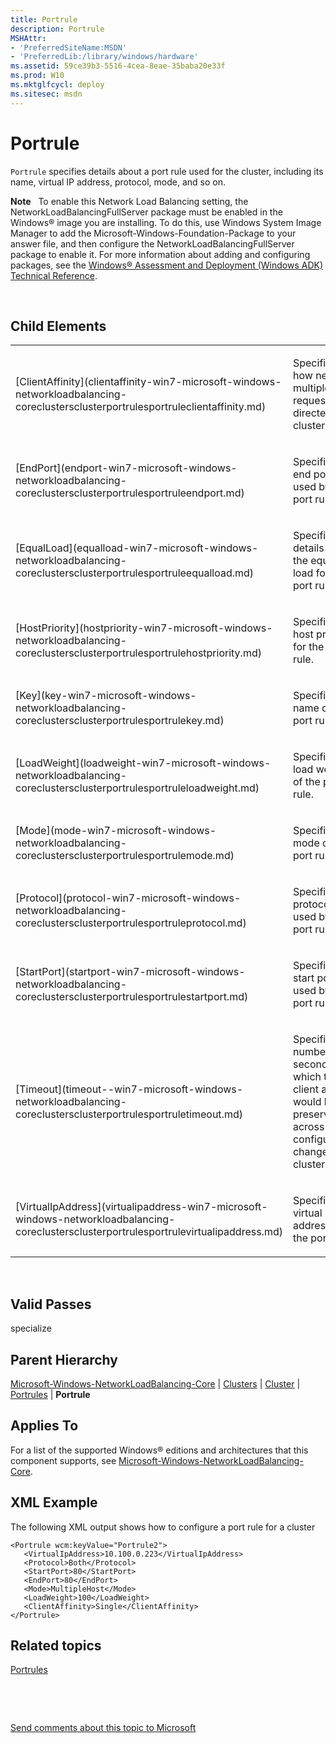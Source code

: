 ```yaml
---
title: Portrule
description: Portrule
MSHAttr:
- 'PreferredSiteName:MSDN'
- 'PreferredLib:/library/windows/hardware'
ms.assetid: 59ce39b3-5516-4cea-8eae-35baba20e33f
ms.prod: W10
ms.mktglfcycl: deploy
ms.sitesec: msdn
---
```


# Portrule


`Portrule` specifies details about a port rule used for the cluster, including its name, virtual IP address, protocol, mode, and so on.

**Note**  
To enable this Network Load Balancing setting, the NetworkLoadBalancingFullServer package must be enabled in the Windows® image you are installing. To do this, use Windows System Image Manager to add the Microsoft-Windows-Foundation-Package to your answer file, and then configure the NetworkLoadBalancingFullServer package to enable it. For more information about adding and configuring packages, see the [Windows® Assessment and Deployment (Windows ADK) Technical Reference](http://go.microsoft.com/fwlink/?LinkId=206587).

 

## Child Elements


<table>
<colgroup>
<col width="50%" />
<col width="50%" />
</colgroup>
<tbody>
<tr class="odd">
<td><p>[ClientAffinity](clientaffinity-win7-microsoft-windows-networkloadbalancing-coreclustersclusterportrulesportruleclientaffinity.md)</p></td>
<td><p>Specifies how network multiple requests are directed in a cluster.</p></td>
</tr>
<tr class="even">
<td><p>[EndPort](endport-win7-microsoft-windows-networkloadbalancing-coreclustersclusterportrulesportruleendport.md)</p></td>
<td><p>Specifies the end port used by the port rule.</p></td>
</tr>
<tr class="odd">
<td><p>[EqualLoad](equalload-win7-microsoft-windows-networkloadbalancing-coreclustersclusterportrulesportruleequalload.md)</p></td>
<td><p>Specifies details about the equal load for the port rule.</p></td>
</tr>
<tr class="even">
<td><p>[HostPriority](hostpriority-win7-microsoft-windows-networkloadbalancing-coreclustersclusterportrulesportrulehostpriority.md)</p></td>
<td><p>Specifies the host priority for the port rule.</p></td>
</tr>
<tr class="odd">
<td><p>[Key](key-win7-microsoft-windows-networkloadbalancing-coreclustersclusterportrulesportrulekey.md)</p></td>
<td><p>Specifies the name of the port rule.</p></td>
</tr>
<tr class="even">
<td><p>[LoadWeight](loadweight-win7-microsoft-windows-networkloadbalancing-coreclustersclusterportrulesportruleloadweight.md)</p></td>
<td><p>Specifies the load weight of the port rule.</p></td>
</tr>
<tr class="odd">
<td><p>[Mode](mode-win7-microsoft-windows-networkloadbalancing-coreclustersclusterportrulesportrulemode.md)</p></td>
<td><p>Specifies the mode of the port rule.</p></td>
</tr>
<tr class="even">
<td><p>[Protocol](protocol-win7-microsoft-windows-networkloadbalancing-coreclustersclusterportrulesportruleprotocol.md)</p></td>
<td><p>Specifies the protocol used by the port rule.</p></td>
</tr>
<tr class="odd">
<td><p>[StartPort](startport-win7-microsoft-windows-networkloadbalancing-coreclustersclusterportrulesportrulestartport.md)</p></td>
<td><p>Specifies the start port used by the port rule.</p></td>
</tr>
<tr class="even">
<td><p>[Timeout](timeout--win7-microsoft-windows-networkloadbalancing-coreclustersclusterportrulesportruletimeout.md)</p></td>
<td><p>Specifies the number of seconds for which the client affinity would be preserved across configuration changes in a cluster.</p></td>
</tr>
<tr class="odd">
<td><p>[VirtualIpAddress](virtualipaddress-win7-microsoft-windows-networkloadbalancing-coreclustersclusterportrulesportrulevirtualipaddress.md)</p></td>
<td><p>Specifies the virtual IP address of the port rule.</p></td>
</tr>
</tbody>
</table>

 

## Valid Passes


specialize

## Parent Hierarchy


[Microsoft-Windows-NetworkLoadBalancing-Core](microsoft-windows-networkloadbalancing-core-win7-microsoft-windows-networkloadbalancing-core.md) | [Clusters](clusters-win7-microsoft-windows-networkloadbalancing-coreclusters.md) | [Cluster](cluster-win7-microsoft-windows-networkloadbalancing-coreclusterscluster.md) | [Portrules](portrules-win7-microsoft-windows-networkloadbalancing-coreclustersclusterportrules.md) | **Portrule**

## Applies To


For a list of the supported Windows® editions and architectures that this component supports, see [Microsoft-Windows-NetworkLoadBalancing-Core](microsoft-windows-networkloadbalancing-core-win7-microsoft-windows-networkloadbalancing-core.md).

## XML Example


The following XML output shows how to configure a port rule for a cluster

``` syntax
<Portrule wcm:keyValue="Portrule2">
   <VirtualIpAddress>10.100.0.223</VirtualIpAddress>
   <Protocol>Both</Protocol>
   <StartPort>80</StartPort>
   <EndPort>80</EndPort>
   <Mode>MultipleHost</Mode>
   <LoadWeight>100</LoadWeight>
   <ClientAffinity>Single</ClientAffinity>
</Portrule>
```

## Related topics


[Portrules](portrules-win7-microsoft-windows-networkloadbalancing-coreclustersclusterportrules.md)

 

 

[Send comments about this topic to Microsoft](mailto:wsddocfb@microsoft.com?subject=Documentation%20feedback%20%5Bp_unattend\p_unattend%5D:%20Portrule%20%20RELEASE:%20%2810/3/2016%29&body=%0A%0APRIVACY%20STATEMENT%0A%0AWe%20use%20your%20feedback%20to%20improve%20the%20documentation.%20We%20don't%20use%20your%20email%20address%20for%20any%20other%20purpose,%20and%20we'll%20remove%20your%20email%20address%20from%20our%20system%20after%20the%20issue%20that%20you're%20reporting%20is%20fixed.%20While%20we're%20working%20to%20fix%20this%20issue,%20we%20might%20send%20you%20an%20email%20message%20to%20ask%20for%20more%20info.%20Later,%20we%20might%20also%20send%20you%20an%20email%20message%20to%20let%20you%20know%20that%20we've%20addressed%20your%20feedback.%0A%0AFor%20more%20info%20about%20Microsoft's%20privacy%20policy,%20see%20http://privacy.microsoft.com/default.aspx. "Send comments about this topic to Microsoft")





